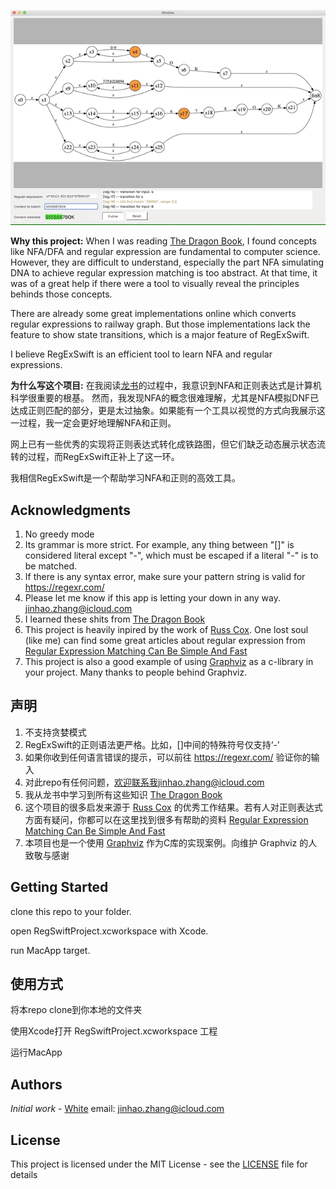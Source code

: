 
![](example.gif)

**Why this project:**
When I was reading [The Dragon Book](https://en.wikipedia.org/wiki/Compilers:_Principles,_Techniques,_and_Tools), I found concepts like NFA/DFA and regular expression are fundamental to computer science. However, they are difficult to understand, especially the part NFA simulating DNA to achieve regular expression matching is too abstract. At that time, it was of a great help if there were a tool to visually reveal the principles behinds those concepts. 

There are already some great implementations online which converts regular expressions to railway graph. But those implementations lack the feature to show state transitions, which is a major feature of RegExSwift.

I believe RegExSwift is an efficient tool to learn NFA and regular expressions.

**为什么写这个项目:**
在我阅读[龙书](https://en.wikipedia.org/wiki/Compilers:_Principles,_Techniques,_and_Tools)的过程中，我意识到NFA和正则表达式是计算机科学很重要的根基。
然而，我发现NFA的概念很难理解，尤其是NFA模拟DNF已达成正则匹配的部分，更是太过抽象。如果能有一个工具以视觉的方式向我展示这一过程，我一定会更好地理解NFA和正则。

网上已有一些优秀的实现将正则表达式转化成铁路图，但它们缺乏动态展示状态流转的过程，而RegExSwift正补上了这一环。

我相信RegExSwift是一个帮助学习NFA和正则的高效工具。

## Acknowledgments

1. No greedy mode
2. Its grammar is more strict. For example, any thing between "[]" is considered literal except "-", which must be escaped if a literal "-" is to be matched.
3. If there is any syntax error, make sure your pattern string is valid for https://regexr.com/
4. Please let me know if this app is letting your down in any way. jinhao.zhang@icloud.com
5. I learned these shits from [The Dragon Book](https://en.wikipedia.org/wiki/Compilers:_Principles,_Techniques,_and_Tools)
6. This project is heavily inpired by the work of [Russ Cox](https://swtch.com/~rsc/). One lost soul (like me) can find some great articles about regular expression from [Regular Expression Matching Can Be Simple And Fast](https://swtch.com/~rsc/regexp/regexp1.html)
7. This project is also a good example of using [Graphviz](https://www.graphviz.org/) as a c-library in your project. Many thanks to people behind Graphviz.

## 声明

1. 不支持贪婪模式
2. RegExSwift的正则语法更严格。比如，[]中间的特殊符号仅支持‘-’
3. 如果你收到任何语言错误的提示，可以前往 https://regexr.com/ 验证你的输入
4. 对此repo有任何问题，欢迎联系我jinhao.zhang@icloud.com
5. 我从龙书中学习到所有这些知识 [The Dragon Book](https://en.wikipedia.org/wiki/Compilers:_Principles,_Techniques,_and_Tools)
6. 这个项目的很多启发来源于 [Russ Cox](https://swtch.com/~rsc/) 的优秀工作结果。若有人对正则表达式方面有疑问，你都可以在这里找到很多有帮助的资料 [Regular Expression Matching Can Be Simple And Fast](https://swtch.com/~rsc/regexp/regexp1.html)
7. 本项目也是一个使用 [Graphviz](https://www.graphviz.org/) 作为C库的实现案例。向维护 Graphviz 的人致敬与感谢

## Getting Started

clone this repo to your folder.

open RegSwiftProject.xcworkspace with Xcode.

run MacApp target.

## 使用方式

将本repo clone到你本地的文件夹

使用Xcode打开 RegSwiftProject.xcworkspace 工程

运行MacApp

## Authors

*Initial work* - [White](https://github.com/White-White)  email: jinhao.zhang@icloud.com

## License

This project is licensed under the MIT License - see the [LICENSE](LICENSE) file for details

